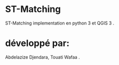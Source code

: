 # ST-Matching
ST-Matching implementation en python 3 et QGIS 3 .
# développé par:
Abdelazize Djendara, Touati Wafaa .
